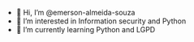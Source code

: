 - 👋 Hi, I’m @emerson-almeida-souza
- 👀 I’m interested in Information security and Python
- 🌱 I’m currently learning Python and LGPD
<!---
emerson-almeida-souza/emerson-almeida-souza is a ✨ special ✨ repository because its `README.md` (this file) appears on your GitHub profile.
You can click the Preview link to take a look at your changes.
--->
